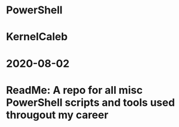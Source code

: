 # PowerShell

# KernelCaleb
# 2020-08-02

# ReadMe: A repo for all misc PowerShell scripts and tools used througout my career
